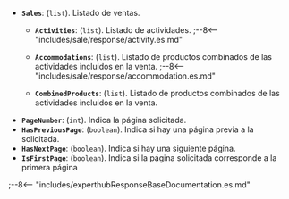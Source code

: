 ﻿- **``Sales``**: (``list``). Listado de ventas.
    - **``Activities``**: (``list``). Listado de actividades.
;--8<-- "includes/sale/response/activity.es.md"

    - **``Accommodations``**: (``list``). Listado de productos combinados de las actividades incluidos en la venta.
      ;--8<-- "includes/sale/response/accommodation.es.md"
  
    - **``CombinedProducts``**: (``list``). Listado de productos combinados de las actividades incluidos en la venta.
- **``PageNumber``**: (``int``). Indica la página solicitada.
- **``HasPreviousPage``**: (``boolean``). Indica si hay una página previa a la solicitada.
- **``HasNextPage``**: (``boolean``). Indica si hay una siguiente página.
- **``IsFirstPage``**: (``boolean``). Indica si la página solicitada corresponde a la primera página

;--8<-- "includes/experthubResponseBaseDocumentation.es.md"